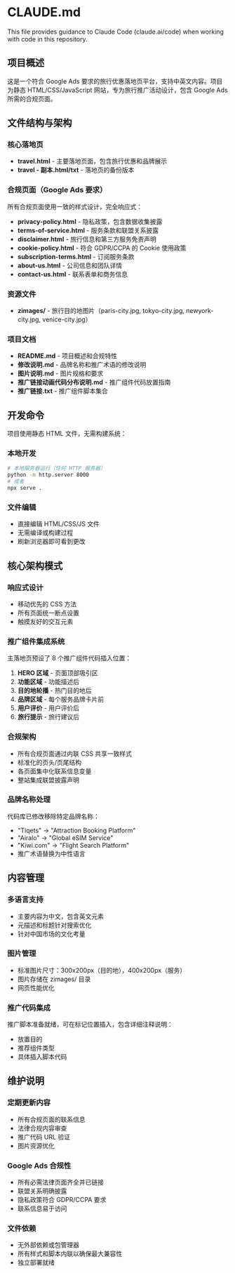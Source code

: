 # CLAUDE.md

This file provides guidance to Claude Code (claude.ai/code) when working with code in this repository.

## 项目概述

这是一个符合 Google Ads 要求的旅行优惠落地页平台，支持中英文内容。项目为静态 HTML/CSS/JavaScript 网站，专为旅行推广活动设计，包含 Google Ads 所需的合规页面。

## 文件结构与架构

### 核心落地页
- **travel.html** - 主要落地页面，包含旅行优惠和品牌展示
- **travel - 副本.html/txt** - 落地页的备份版本

### 合规页面（Google Ads 要求）
所有合规页面使用一致的样式设计，完全响应式：
- **privacy-policy.html** - 隐私政策，包含数据收集披露
- **terms-of-service.html** - 服务条款和联盟关系披露
- **disclaimer.html** - 旅行信息和第三方服务免责声明
- **cookie-policy.html** - 符合 GDPR/CCPA 的 Cookie 使用政策
- **subscription-terms.html** - 订阅服务条款
- **about-us.html** - 公司信息和团队详情
- **contact-us.html** - 联系表单和商务信息

### 资源文件
- **zimages/** - 旅行目的地图片（paris-city.jpg, tokyo-city.jpg, newyork-city.jpg, venice-city.jpg）

### 项目文档
- **README.md** - 项目概述和合规特性
- **修改说明.md** - 品牌名称和推广术语的修改说明
- **图片说明.md** - 图片规格和要求
- **推广链接动画代码分布说明.md** - 推广组件代码放置指南
- **推广链接.txt** - 推广组件脚本集合

## 开发命令

项目使用静态 HTML 文件，无需构建系统：

### 本地开发
```bash
# 本地服务器运行（任何 HTTP 服务器）
python -m http.server 8000
# 或者
npx serve .
```

### 文件编辑
- 直接编辑 HTML/CSS/JS 文件
- 无需编译或构建过程
- 刷新浏览器即可看到更改

## 核心架构模式

### 响应式设计
- 移动优先的 CSS 方法
- 所有页面统一断点设置
- 触摸友好的交互元素

### 推广组件集成系统
主落地页预设了 8 个推广组件代码插入位置：
1. **HERO 区域** - 页面顶部吸引区
2. **功能区域** - 功能描述后
3. **目的地轮播** - 热门目的地后
4. **品牌区域** - 每个服务品牌卡片前
5. **用户评价** - 用户评价后
6. **旅行提示** - 旅行建议后

### 合规架构
- 所有合规页面通过内联 CSS 共享一致样式
- 标准化的页头/页尾结构
- 各页面集中化联系信息变量
- 整站集成联盟披露声明

### 品牌名称处理
代码库已修改移除特定品牌名称：
- "Tiqets" → "Attraction Booking Platform"
- "Airalo" → "Global eSIM Service"
- "Kiwi.com" → "Flight Search Platform"
- 推广术语替换为中性语言

## 内容管理

### 多语言支持
- 主要内容为中文，包含英文元素
- 元描述和标题针对搜索优化
- 针对中国市场的文化考量

### 图片管理
- 标准图片尺寸：300x200px（目的地），400x200px（服务）
- 图片存储在 zimages/ 目录
- 网页性能优化

### 推广代码集成
推广脚本准备就绪，可在标记位置插入，包含详细注释说明：
- 放置目的
- 推荐组件类型
- 具体插入脚本代码

## 维护说明

### 定期更新内容
- 所有合规页面的联系信息
- 法律合规内容审查
- 推广代码 URL 验证
- 图片资源优化

### Google Ads 合规性
- 所有必需法律页面齐全并已链接
- 联盟关系明确披露
- 隐私政策符合 GDPR/CCPA 要求
- 联系信息易于访问

### 文件依赖
- 无外部依赖或包管理器
- 所有样式和脚本内联以确保最大兼容性
- 独立部署就绪